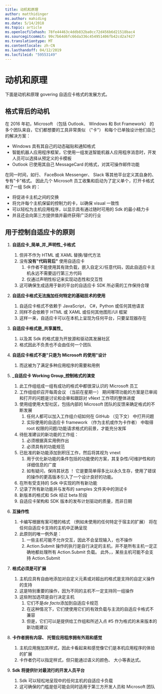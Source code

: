 ```yaml
---
title: 动机和原理
author: matthidinger
ms.author: mahiding
ms.date: 5/14/2018
ms.topic: article
ms.openlocfilehash: 78fe44463c4ddb832ba0cc72d456b6d21518bac4
ms.sourcegitcommit: 99c7b64d6fc66da336c454951406fb42cd2a7427
ms.translationtype: MT
ms.contentlocale: zh-CN
ms.lasthandoff: 04/12/2019
ms.locfileid: "59553149"
---
```

# <a name="motivations-and-principles"></a>动机和原理

下面是动机和原理 govering 自适应卡格式的发展方式。

## <a name="motivations-behind-the-format"></a>格式背后的动机

在 2016 年初，Microsoft （包括 Outlook、 Windows 和 Bot Framework） 的多个团队来自，它们都想要的工具非常类似 （"卡"） 和每个已单独设计他们自己的解决方案：

- Windows 具有其自己的动态磁贴和通知格式
-  智能机器人应用程序框架，它使用一组发送智能机器人应用程序消息时，开发人员可以选择从预定义的卡模板
- Outlook 已使用其自己 MessageCard 的格式，对其可操作邮件功能

在同一时间，如行、 FaceBook Messenger、 Slack 等其他平台定义其自身的、 专有"卡"格式。 因此几个 Microsoft 员工收集和启动为了定义单个，打开卡格式和了一组 Sdk 的：

- 将促进卡主机之间的交换
- 将允许每个主机保留的控制力的卡，以确保 visual 一致性
- 可以轻松为主机应用程序，以显示具有通过随时可用的 Sdk 的最小精力卡
- 并且还会向第三方提供值并最终获得广泛的行业

## <a name="principles-governing-adaptive-cards"></a>用于控制自适应卡的原则

1.  **自适应卡_简单_并_声明性_卡格式**

    1.  但并不作为 HTML 或 XAML 替换/替代方法
    2.  没有**没有"代码背后"** 使用自适应卡
        1. 卡作者不能使用其有效负载，嵌入自定义/任意代码，因此自适应卡主机永远不需要运行第三方代码
        2. 仅通过声明性标记来实现动态性和交互性
    3.  这可确保生成适用于新的平台的自适应卡 SDK 所必需的工作保持合理

2.  **自适应卡格式无法施加任何特定的基础技术的使用**

    1.  自适应卡格式不依赖于 JavaScript， C#，Python 或任何其他语言
    2.  同样不会依赖于 HTML 或 XAML 或任何其他图形/UI 框架
    3.  这样一来，自适应卡可以在本机上呈现为任何平台，只要呈现器存在

3.  **自适应卡格式是_共享属性_**

    1.  以及其 Sdk 的格式是为开放源和驱动其发展社区
    2.  格式因此不负责也不会由任何一个团队

4.  **自适应卡格式不是"只是为 Microsoft 的使用"设计**

    1.  而这被为了满足多种应用程序的需要和用例

5.  **_自适应卡 Working Group_控制格式的演变**

    1.  此工作组组成一组有成功的格式中都很深认识的 Microsoft 员工
    2.  工作组组织召开每周会议 （当前在星期一） 期间哪项功能的方案是已审阅和打开的问题是讨论和会审和跟踪对 vNext 工作项的整体进度
    3.  使用组使用大型社区，包括内部的 Microsoft 团队的反馈来确定格式的不断发展
        1. 任何人都可以加入工作组介绍如何在 GitHub （见下文） 中打开问题
        2. 实际使用的自适应卡 framework （作为主机或作为卡作者） 中取得 root 权限的问题/功能请求格式的前景，才能充分发挥
    4.  待批准建议的新功能的工作组：
        1. 必须根据真实用例作出
        2. 必须具有的功能规范
    5.  已批准的新功能添加到积压工作，然后将其视为 vnext
        1. 用于优化新功能的条件包括的功能使的方案，其复杂性/可维护性和的详细信息的广度
        2. 如有疑问，保持其状态 ！ 它是要简单得多比以永久生存，使用了错误的操作的更高版本引入了一个设计良好的功能。
    6.  在所有受支持的 Sdk 中实现的所有新功能
    7.  记录了所有新功能并与发布的 samples 文件夹中的测试卡
    8.  新版本的格式和 Sdk 经过 beta 阶段
    9.  自适应卡架构和 SDK 版本的发布计划驱动的质量，而非日期

6.  **互操作性**
    1.  卡编写根据有案可稽的格式 （例如未使用的任何特定于宿主的扩展） 将在任何自适应卡支持的主机中正确呈现
    2.  此原则的唯一例外是：
        1.  一些主机可能不允许交互，因此不会呈现输入，也不操作
        2.  Action.Submit 操作的执行是自行决定的主机，并不是所有主机一定正确地都处理所有 Action.Submit 负载。 此外，，某些主机可能不会支持 Action.Submit

7.  **格式必须是可扩展**

    1.  主机应具有自由地添加对自定义元素或对超出的格式是支持的自定义操作的支持
    2.  这是特别重要的操作，因为不同的主机不一定支持同一组操作
    3.  这些附加选项是自行决定主机
        1. 它们不是*de facto*添加到自适应卡规范
        2. 在这种情况下，它们使使用它们的有效负载与主流的自适应卡格式不兼容
        3. 但是，它们可以是提供给工作组和所述入点 #5 作为格式的未来版本的新功能建议

8.  **卡作者拥有内容、 托管应用程序拥有外观和感觉**

    1.  主机应用施加其样式，因此卡看起来和感觉像它们是本机应用程序的体验的扩展
    2.  卡作者仍可以指定样式，但只能通过语义的颜色、 大小等表达式。

9.  **Sdk 将提供针对最流行的开发人员平台**

    1.  Sdk 可以轻松地呈现中的任何主机的自适应卡负载
    2.  这可确保的门槛是低可能会同时适用于第三方开发人员和 Microsoft 团队
